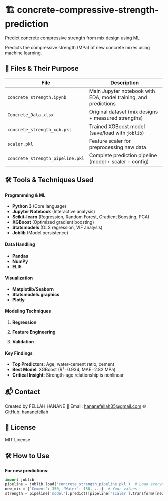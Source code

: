 # 🏗️ concrete-compressive-strength-prediction
Predict concrete compressive strength from mix design using ML

Predicts the compressive strength (MPa) of new concrete mixes using machine learning.

## 📂 Files & Their Purpose
| File | Description |
|------|-------------|
| `concrete_strength.ipynb` | Main Jupyter notebook with EDA, model training, and predictions |
| `Concrete_Data.xlsx` | Original dataset (mix designs + measured strengths) |
| `concrete_strength_xgb.pkl` | Trained XGBoost model (save/load with `joblib`) |
| `scaler.pkl` | Feature scaler for preprocessing new data |
| `concrete_strength_pipeline.pkl` | Complete prediction pipeline (model + scaler + config) |

## 🛠️ Tools & Techniques Used

#### **Programming & ML**
- **Python 3** (Core language)
- **Jupyter Notebook** (Interactive analysis)
- **Scikit-learn** (Regression, Random Forest, Gradient Boosting, PCA)
- **XGBoost** (Optimized gradient boosting)
- **Statsmodels** (OLS regression, VIF analysis)
- **Joblib** (Model persistence)

#### **Data Handling**
- **Pandas** 
- **NumPy**
- **ELI5** 

#### **Visualization**
- **Matplotlib/Seaborn**
- **Statsmodels.graphics** 
- **Plotly**

#### **Modeling Techniques**
1. **Regression**

2. **Feature Engineering**

3. **Validation**

#### **Key Findings**
- **Top Predictors**: Age, water-cement ratio, cement  
- **Best Model**: XGBoost (R²=0.934, MAE=2.82 MPa)  
- **Critical Insight**: Strength-age relationship is nonlinear

## 📬 Contact  
Created by FELLAH HANANE
📧 Email: hananefellah35@gmail.com
🌐 GitHub: hananefellah

## 📄 License  
MIT License  

## 🛠️ How to Use
**For new predictions**:

```python
import joblib
pipeline = joblib.load('concrete_strength_pipeline.pkl')  # Load everything
new_mix = {'Cement': 350, 'Water': 180, ...}  # Your values
strength = pipeline['model'].predict([pipeline['scaler'].transform([new_mix])])
